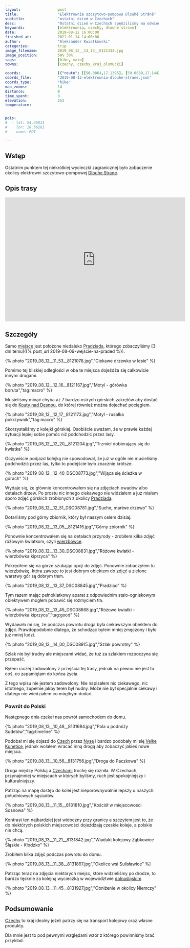 ```yaml
---
layout:                 post
title:                  "Elektrownia szczytowo-pompowa Dlouhé Stráně"
subtitle:               "ostatni dzień w Czechach"
desc:                   "Ostatni dzień w Czechach spędziliśmy na odwiedzeniu górnego zbiornika elektrowni szczytowo-pompowej."
keywords:               [elektrownia, czechy, dlouhe strane]
date:                   2019-08-12 16:00:00
finished_at:            2021-01-14 14:00:00
author:                 "Aleksander Kwiatkowski"
categories:             trip
image_filename:         2019_08_12__13_13__8121433.jpg
image_position:         50% 30%
tags:                   [hike, main]
towns:                  [czechy, czechy_kraj_olomucki]

coords:                 [{"route": [[50.0864,17.1395], [50.0839,17.1442], [50.0756,17.1445], [50.0706,17.1536], [50.0770,17.1623]], "type": "hike"}]
coords_file:            "2019-08-12-elektrownia-dlouhe-strane.json"
coords_type:            "hike"
map_zooms:              14
distance:               8
time_spent:             3
elevation:              253
temperature:            


pois:
#  - lat: 54.45911
#    lon: 18.56281
#    name: POI

---
```


[wiki-dlouhe-strane-elektrownia]: https://pl.wikipedia.org/wiki/Elektrownia_szczytowo-pompowa_Dlouh%C3%A9_Str%C3%A1n%C4%9B
[wiki-dlouhe-strane]: https://pl.wikipedia.org/wiki/Dlouh%C3%A9_str%C3%A1n%C4%9B
[wiki-pradziad]: https://pl.wikipedia.org/wiki/Pradziad
[wiki-kouty-nad-desnou]: https://pl.wikipedia.org/wiki/Kouty_nad_Desnou
[wiki-wierzbowka]: https://pl.wikipedia.org/wiki/Wierzb%C3%B3wka_kiprzyca
[wiki-nysa]: https://pl.wikipedia.org/wiki/Nysa
[wiki-velke-kunetice]: https://pl.wikipedia.org/wiki/Velk%C3%A9_Kun%C4%9Btice
[wiki-dolnoslaskie]: https://pl.wikipedia.org/wiki/Dolno%C5%9Bl%C4%85skie
[wiki-czechy]: https://pl.wikipedia.org/wiki/Czechy

[wiki-gorowka-boruta]: https://pl.wikipedia.org/wiki/G%C3%B3r%C3%B3wka_boruta

## Wstęp

Ostatnim punktem tej niekrótkiej wycieczki zagranicznej było zobaczenie okolicy elektrowni
szczytowo-pompowej [Dlouhe Strane][wiki-dlouhe-strane-elektrownia].

## Opis trasy

<iframe height='405' width='590' frameborder='0' allowtransparency='true' scrolling='no' src='https://www.strava.com/activities/2630846437/embed/14686b9e77e7b256dc85a86cfbfc1acbe01468fc'></iframe>

## Szczegóły

Samo [miejsce][wiki-dlouhe-strane] jest położone niedaleko [Pradziada][wiki-pradziad],
którego zobaczyliśmy [3 dni temu]({% post_url 2019-08-09-wejscie-na-praded %}).

{% photo "2019_08_12__11_53__8121078.jpg","Ciekawe drzewko w lesie" %}

Pomimo tej bliskiej odległości w oba te miejsca dojeżdża się całkowicie innymi drogami.

{% photo "2019_08_12__12_16__8121167.jpg","Motyl - górówka boruta","tag:macro" %}

Musieliśmy minąć chyba aż 7 bardzo ostrych górskich zakrętów aby dostać się do
[Kouty nad Desnou][wiki-kouty-nad-desnou], do której również można dojechać
pociągiem.

{% photo "2019_08_12__12_17__8121173.jpg","Motyl - rusałka pokrzywnik","tag:macro" %}

Skorzystaliśmy z kolejki górskiej. Osobiście uważam, że w prawie
każdej sytuacji lepiej sobie pomóc niż podchodzić przez lasy.

{% photo "2019_08_12__12_20__8121204.jpg","Trzmiel dobierający się do kwiatka" %}

Oczywiście podjazd kolejką nie spowodował, że już w ogóle nie musieliśmy podchodzić przez
las, tylko to podejście było znacznie krótsze.

{% photo "2019_08_12__12_40_DSC08773.jpg","Wijąca się ścieżka w górach" %}

Wydaje się, że głównie koncentrowałem się na zdjęciach owadów albo detalach drzew.
Po prostu nic innego ciekawego nie widziałem a już miałem sporo zdjęć górskich zrobionych
z okolicy [Pradziada][wiki-pradziad].

{% photo "2019_08_12__12_51_DSC08781.jpg","Suche, martwe drzewo" %}

Dotarliśmy pod górny zbiornik, który był naszym celem dzisiaj.

{% photo "2019_08_12__13_05__8121416.jpg","Górny zbiornik" %}

Ponownie koncentrowałem się na detalach przyrody - zrobiłem kilka zdjęć różowym kwiatkom,
czyli [wierzbówce][wiki-wierzbowka].

{% photo "2019_08_12__13_30_DSC08831.jpg","Różowe kwiatki - wierzbówka kiprzyca" %}

Pokręciłem się na górze szukając opcji do zdjęć. Ponownie zobaczyłem tu
[wierzbówkę][wiki-wierzbowka], która zawsze to jest dobrym obiektem do zdjęć
a zielone warstwy gór są dobrym tłem.

{% photo "2019_08_12__13_37_DSC08845.jpg","Pradziad" %}

Tym razem mając pełnoklatkowy aparat z odpowiednim stało-ogniskowym obiektywem
mogłem pobawić się rozmyciem tła.

{% photo "2019_08_12__13_45_DSC08868.jpg","Różowe kwiatki - wierzbówka kiprzyca","tag:good" %}

Wydawało mi się, że podczas powrotu droga była ciekawszym obiektem do zdjęć.
Prawdopodobnie dlatego, że schodząc byłem mniej zmęczony i było już mniej ludzi.

{% photo "2019_08_12__14_00_DSC08915.jpg","Szlak powrotny" %}

Szlak nie był trudny ale miejscami widać, że tuż za szlakiem rozpoczyna się
przepaść.

Byłem raczej zadowolony z przejścia tej trasy, jednak na pewno nie jest to
coś, co zapamiętam do końca życia.

Z tego wpisu nie jestem zadowolony. Nie napisałem nic ciekawego, nic istotnego,
zupełnie jakby teren był nudny. Może nie był specjalnie ciekawy i
dlatego nie wiedziałem co mógłbym dodać.

### Powrót do Polski

Następnego dnia czekał nas powrót samochodem do domu.

{% photo "2019_08_13__10_48__8131684.jpg","Pola u podnóży Sudetów","tag:timeline" %}

Podobał mi się dojazd do [Czech][wiki-czechy]
przez [Nysę][wiki-nysa] i bardzo podobały mi się
[Velke Kunetice][wiki-velke-kunetice], jednak wolałem wracać inną drogą aby
zobaczyć jakieś nowe miejsca.

{% photo "2019_08_13__10_56__8131756.jpg","Droga do Paczkowa" %}

Droga między Polską a [Czechami][wiki-czechy] trochę się różniła. W Czechach, przynajmniej w
miejscach w których byliśmy, ruch jest spokojniejszy i kulturalniejszy.

Patrząc na mapę dostęp do kolei jest nieporównywalnie lepszy u naszych
południowych sąsiadów.

{% photo "2019_08_13__11_15__8131810.jpg","Kościół w miejscowości Sosnowa" %}

Kontrast ten najbardziej jest widoczny przy granicy a szczytem jest to,
że do niektórych polskich miejscowości dojeżdżają czeskie koleje, a polskie
nie chcą.

{% photo "2019_08_13__11_21__8131842.jpg","Wiadukt kolejowy Ząbkowice Śląskie - Kłodzko" %}

Zrobiłem kilka zdjęć podczas powrotu do domu.

{% photo "2019_08_13__11_38__8131897.jpg","Okolice wsi Sulisławice" %}

Patrząc teraz na zdjęcia niektórych miejsc, które widzieliśmy po drodze,
to bardzo tęsknie za kolejną wycieczką w województwie [dolnośląskim][wiki-dolnoslaskie].

{% photo "2019_08_13__11_45__8131927.jpg","Obniżenie w okolicy Niemczy" %}

## Podsumowanie

[Czechy][wiki-czechy] to kraj idealny jeżeli patrzy się na transport kolejowy
oraz własne produkty.

Dla mnie jest to pod pewnymi względami wzór z którego powinniśmy brać
przykład.
